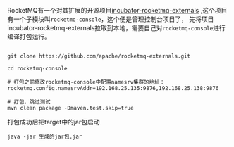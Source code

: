 RocketMQ有一个对其扩展的开源项目[incubator-rocketmq-externals](https://github.com/apache/rocketmq-externals) ,这个项目有一个子模块叫`rocketmq-console`，这个便是管理控制台项目了，
先将项目incubator-rocketmq-externals拉取到本地，需要自己对`rocketmq-console`进行编译打包运行。

```shell script

git clone https://github.com/apache/rocketmq-externals.git

cd rocketmq-console

# 打包之前修改rocketmq-console中配置namesrv集群的地址：
rocketmq.config.namesrvAddr=192.168.25.135:9876,192.168.25.138:9876

# 打包，跳过测试
mvn clean package -Dmaven.test.skip=true
```

打包成功后把target中的jar包启动
```shell script
java -jar 生成的jar包.jar
```